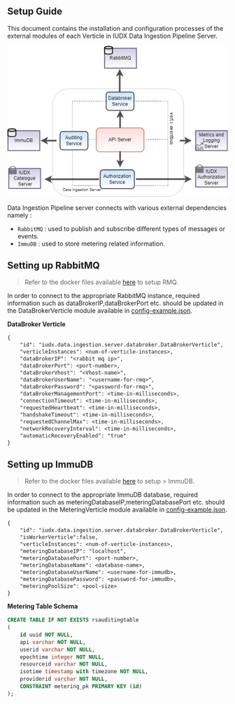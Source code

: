 Setup Guide
----

This document contains the installation and configuration processes of the external modules of each Verticle in IUDX Data Ingestion Pipeline Server.

<p align="center">
<img src="docs/di_server_overview.png">
</p>


Data Ingestion Pipeline server connects with various external dependencies namely :

 - `RabbitMQ` : used to publish and subscribe different types of messages or events.
 - `ImmuDB` : used to store metering related information.
 
 
## Setting up RabbitMQ
 
> Refer to the docker files available [here](https://github.com/datakaveri/iudx-deployment/blob/master/Docker-Swarm-deployment/single-node/databroker) to 
> setup RMQ.


In order to connect to the appropriate RabbitMQ instance, required information such as dataBrokerIP,dataBrokerPort etc. should be updated in the DataBrokerVerticle module available in [config-example.json](example-configs/config-example.json).


**DataBroker Verticle**

```
{
    "id": "iudx.data.ingestion.server.databroker.DataBrokerVerticle",
    "verticleInstances": <num-of-verticle-instances>,
    "dataBrokerIP": "<rabbit mq ip>",
    "dataBrokerPort": <port-number>,
    "dataBrokerVhost": "<Vhost-name>",
    "dataBrokerUserName": "<username-for-rmq>",
    "dataBrokerPassword": "<password-for-rmq>",
    "dataBrokerManagementPort": <time-in-milliseconds>,
    "connectionTimeout": <time-in-milliseconds>,
    "requestedHeartbeat": <time-in-milliseconds>,
    "handshakeTimeout": <time-in-milliseconds>,
    "requestedChannelMax": <time-in-milliseconds>,
    "networkRecoveryInterval": <time-in-milliseconds>,
    "automaticRecoveryEnabled": "true"
}
```

## Setting up ImmuDB

> Refer to the docker files available [here](https://github.com/datakaveri/iudx-deployment/blob/master/Docker-Swarm-deployment/single-node/immudb) to setup > ImmuDB.

In order to connect to the appropriate ImmuDB database, required information such as meteringDatabaseIP,meteringDatabasePort etc. should be updated in the MeteringVerticle module available in [config-example.json](configs/config-example.json).

```
{
    "id": "iudx.data.ingestion.server.databroker.DataBrokerVerticle",
    "isWorkerVerticle":false,
    "verticleInstances": <num-of-verticle-instances>,
    "meteringDatabaseIP": "localhost",
    "meteringDatabasePort": <port-number>,
    "meteringDatabaseName": <database-name>,
    "meteringDatabaseUserName": <username-for-immudb>,
    "meteringDatabasePassword": <password-for-immudb>,
    "meteringPoolSize": <pool-size>
}
```

**Metering Table Schema**

```sql
CREATE TABLE IF NOT EXISTS rsauditingtable
(
    id uuid NOT NULL,
    api varchar NOT NULL,
    userid varchar NOT NULL,
    epochtime integer NOT NULL,
    resourceid varchar NOT NULL,
    isotime timestamp with timezone NOT NULL,
    providerid varchar NOT NULL,
    CONSTRAINT metering_pk PRIMARY KEY (id)
);
```
